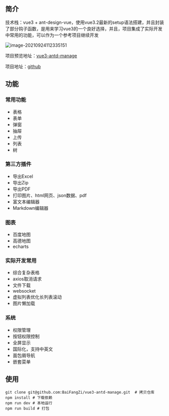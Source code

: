 

## 简介

技术栈：vue3 + ant-design-vue，使用vue3.2最新的setup语法搭建，并且封装了部分钩子函数，是用来学习vue3的一个良好选择，并且，项目集成了实际开发中常用的功能，可以作为一个参考项目继续开发

![image-20210924112335151](https://gitee.com/baifangzi/blogimage/raw/master/img/20210924112336.png)

项目预览地址：[vue3-antd-manage](https://baifangzi.gitee.io/vue3-antd-manage/dashboard)

项目地址：[github](https://github.com/BaiFangZi/vue3-antd-manage)

## 功能

### 常用功能

 - 表格
 - 表单
 - 弹窗
 - 抽屉
 - 上传
 - 列表
 - 树

### 第三方插件

 - 导出Excel
 - 导出Zip
 - 导出PDF
 - 打印图片、html网页、json数据、pdf
 - 富文本编辑器
 - Markdown编辑器

### 图表

 - 百度地图
 - 高德地图
 - echarts

### 实际开发常用

 - 综合复杂表格
 - axios取消请求
 - 文件下载
 - websocket
 - 虚拟列表优化长列表滚动
 - 图片懒加载

### 系统

 - 权限管理
 - 按钮权限控制
 - 全屏显示
 - 国际化，支持中英文
 - 面包屑导航
 - 嵌套菜单
<!--  -->
## 使用

~~~shell
git clone git@github.com:BaiFangZi/vue3-antd-manage.git  # 拷贝仓库
npm install # 下载依赖
npm run dev # 本地运行
npm run build # 打包
~~~







